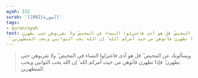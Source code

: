 ```yaml
---
ayah: 222
surah: '[[002|سورة]]'
tags:
- quran/ayah
text: ويسألونك عن المحيض ۖ قل هو أذى فاعتزلوا النساء في المحيض ۖ ولا تقربوهن حتى يطهرن
  ۖ فإذا تطهرن فأتوهن من حيث أمركم الله ۚ إن الله يحب التوابين ويحب المتطهرين
---
```

> ويسألونك عن المحيض ۖ قل هو أذى فاعتزلوا النساء في المحيض ۖ ولا تقربوهن حتى يطهرن ۖ فإذا تطهرن فأتوهن من حيث أمركم الله ۚ إن الله يحب التوابين ويحب المتطهرين
